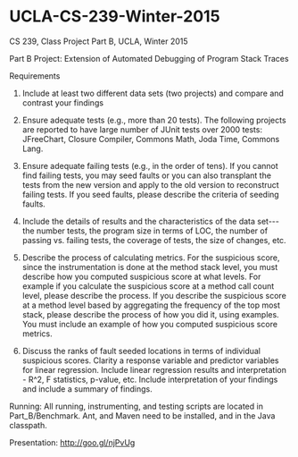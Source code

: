 # UCLA-CS-239-Winter-2015
CS 239, Class Project Part B, UCLA, Winter 2015

Part B Project:  Extension of Automated Debugging of Program Stack Traces

Requirements

1. Include at least two different data sets (two projects) and compare and contrast your findings

2. Ensure adequate tests (e.g., more than 20 tests). The following projects are reported to have large number of JUnit tests over 2000 tests: JFreeChart, Closure Compiler, Commons Math, Joda Time, Commons Lang. 

3. Ensure adequate failing tests (e.g., in the order of tens). If you cannot find failing tests, you may seed faults or you can also transplant the tests from the new version and apply to the old version to reconstruct failing tests. If you seed faults, please describe the criteria of seeding faults. 

4. Include the details of results and the characteristics of the data set---the number tests, the program size in terms of LOC, the number of passing vs. failing tests, the coverage of tests, the size of changes, etc. 

5. Describe the process of calculating metrics. For the suspicious score, since the instrumentation is done at the method stack level, you must describe how you computed suspicious score at what levels. For example if you calculate the suspicious score at a method call count level, please describe the process. If you describe the suspicious score at a method level based by aggregating the frequency of the top most stack, please describe the process of how you did it, using examples. You must include an example of how you computed suspicious score metrics.       

6. Discuss the ranks of fault seeded locations in terms of individual suspicious scores. Clarity a response variable and predictor variables for linear regression. Include linear regression results and interpretation - R^2, F statistics, p-value, etc. Include interpretation of your findings and include a summary of findings.

Running:
All running, instrumenting, and testing scripts are located in Part_B/Benchmark.
Ant, and Maven need to be installed, and in the Java classpath.


Presentation:
http://goo.gl/njPvUg

